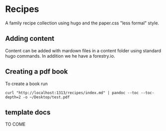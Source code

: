 # Recipes

A family recipe collection using hugo and the paper.css "less formal" style. 

## Adding content
Content can be added with mardown files in a content folder using standard hugo commands. In addition we he have a forestry.io.

## Creating a pdf book
To create a book run

`curl "http://localhost:1313/recipes/index.md" | pandoc --toc --toc-depth=2 -o ~/Desktop/test.pdf`

## template docs

TO COME
